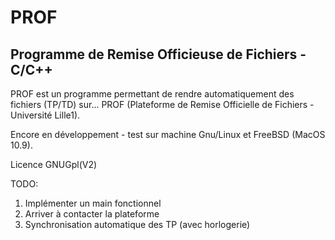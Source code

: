 PROF
====

Programme de Remise Officieuse de Fichiers - C/C++
--------------------------------------------------

PROF est un programme permettant de rendre automatiquement des fichiers (TP/TD) sur... PROF (Plateforme de Remise Officielle de Fichiers - Université Lille1).

Encore en développement - test sur machine Gnu/Linux et FreeBSD (MacOS 10.9).

Licence GNUGpl(V2)

TODO:

1.	Implémenter un main fonctionnel
2.	Arriver à contacter la plateforme
3.	Synchronisation automatique des TP (avec horlogerie)